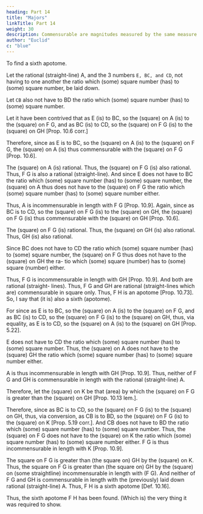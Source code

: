 ```yaml
---
heading: Part 14
title: "Majors"
linkTitle: Part 14
weight: 30
description: Commensurable are magnitudes measured by the same measure
author: "Euclid"
c: "blue"
---
```



To find a sixth apotome.

Let the rational (straight-line) A, and the 3 numbers `E, BC, and CD`, not having to one another the ratio which (some) square number (has) to (some) square number, be laid down.

Let `CB` also not have to BD the ratio which (some) square number (has) to (some) square number.

Let it have been contrived that as E (is) to BC, so the (square) on A (is) to the (square) on F G, and as BC (is) to CD, so the (square) on F G (is) to the (square) on GH [Prop. 10.6 corr.]

Therefore, since as E is to BC, so the (square) on A (is) to the (square) on F G, the (square) on A (is) thus commensurable with the (square) on F G [Prop. 10.6].

The (square) on A (is) rational. Thus, the (square) on F G (is) also rational. Thus, F G is also a rational
(straight-line). And since E does not have to BC the ratio which (some) square number (has) to (some) square
number, the (square) on A thus does not have to the (square) on F G the ratio which (some) square number
(has) to (some) square number either. 

Thus, A is incommensurable in length with F G [Prop. 10.9]. Again, since as BC is to CD, so the (square) on F G (is) to the (square) on GH, the (square) on F G (is) thus commensurable with the (square) on GH [Prop. 10.6]. 

The (square) on F G (is) rational. Thus, the (square) on GH (is) also rational. Thus, GH (is) also rational. 

Since BC does not have to CD the ratio which (some) square number (has) to (some) square number, the (square) on F G thus does not have to the (square) on GH the ra-
tio which (some) square (number) has to (some) square
(number) either. 

Thus, F G is incommensurable in length
with GH [Prop. 10.9]. And both are rational (straight-
lines). Thus, F G and GH are rational (straight-lines
which are) commensurable in square only. Thus, F H is
an apotome [Prop. 10.73]. So, I say that (it is) also a
sixth (apotome).

For since as E is to BC, so the (square) on A (is) to the (square) on F G, and as BC (is) to CD, so the
(square) on F G (is) to the (square) on GH, thus, via equality, as E is to CD, so the (square) on A (is) to
the (square) on GH [Prop. 5.22]. 

E does not have to CD the ratio which (some) square number (has) to (some) square number. Thus, the (square) on A does not have to the (square) GH the ratio which (some) square
number (has) to (some) square number either. 

A is thus incommensurable in length with GH [Prop. 10.9]. Thus, neither of F G and GH is commensurable in length with the rational (straight-line) A. 

Therefore, let the (square) on K be that (area) by which the (square) on F G is greater than the (square) on GH [Prop. 10.13 lem.]. 

Therefore, since as BC is to CD, so the (square) on F G (is) to the (square) on GH, thus, via conversion, as CB is to BD, so the (square) on F G (is) to the (square) on K [Prop. 5.19 corr.]. And CB does not have to BD the ratio which (some) square number (has) to (some) square number. Thus, the (square) on F G does not have to the (square) on K the ratio which (some) square number (has) to (some) square number either. F G is thus incommensurable in length with K [Prop. 10.9]. 

The square on F G is greater than (the square on) GH by the (square) on K. Thus, the square on F G is greater than (the square on) GH by the (square) on (some straightline) incommensurable in length with (F G). And neither of F G and GH is commensurable in length with the (previously) laid down rational (straight-line) A. Thus, F H is a sixth apotome [Def. 10.16].

Thus, the sixth apotome F H has been found. (Which
is) the very thing it was required to show.